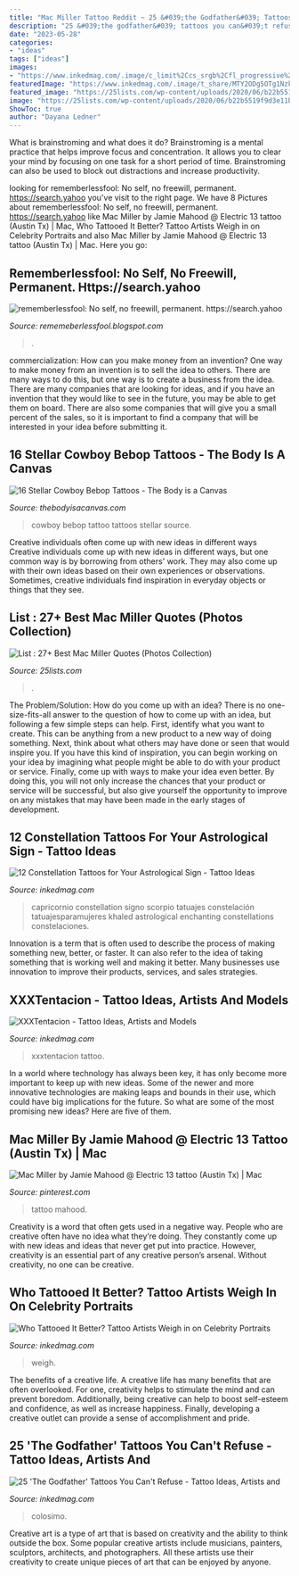 ```yaml
---
title: "Mac Miller Tattoo Reddit ~ 25 &#039;the Godfather&#039; Tattoos You Can&#039;t Refuse"
description: "25 &#039;the godfather&#039; tattoos you can&#039;t refuse"
date: "2023-05-28"
categories:
- "ideas"
tags: ["ideas"]
images:
- "https://www.inkedmag.com/.image/c_limit%2Ccs_srgb%2Cfl_progressive%2Cq_auto:good%2Cw_700/MTc2ODg2ODc4MTI0Mzg2MjQ2/3df2553214df5763aaf48beb513ea020.jpg"
featuredImage: "https://www.inkedmag.com/.image/t_share/MTY2ODg5OTg1Nzk3MDcyNzQ4/screen-shot-2019-09-13-at-21241-pm.png"
featured_image: "https://25lists.com/wp-content/uploads/2020/06/b22b5519f9d3e11b032c3dfaa574a5fb.jpg"
image: "https://25lists.com/wp-content/uploads/2020/06/b22b5519f9d3e11b032c3dfaa574a5fb.jpg"
ShowToc: true
author: "Dayana Ledner"
---
```



What is brainstroming and what does it do?
Brainstroming is a mental practice that helps improve focus and concentration. It allows you to clear your mind by focusing on one task for a short period of time. Brainstroming can also be used to block out distractions and increase productivity.

	

		
looking for rememberlessfool: No self, no freewill, permanent. https://search.yahoo you've visit to the right page. We have 8 Pictures about rememberlessfool: No self, no freewill, permanent. https://search.yahoo like Mac Miller by Jamie Mahood @ Electric 13 tattoo (Austin Tx) | Mac, Who Tattooed It Better? Tattoo Artists Weigh in on Celebrity Portraits and also Mac Miller by Jamie Mahood @ Electric 13 tattoo (Austin Tx) | Mac. Here you go:
		
    
## Rememberlessfool: No Self, No Freewill, Permanent. Https://search.yahoo

<img loading=lazy src="https://1.bp.blogspot.com/-lBOT4GlpXUQ/XhuvtYgLX3I/AAAAAAAAcDk/rmiXwFASPoU1N4TM7SiDKP4L9Ej2J9qSACLcBGAsYHQ/s1600/Untitled191.png" onerror="this.onerror=null;this.src='https://tse3.mm.bing.net/th?id=OIP.iUtmA7J30PGeFUt5rf1YXQHaEK&amp;pid=15.1';" alt="rememberlessfool: No self, no freewill, permanent. https://search.yahoo">

_Source: rememeberlessfool.blogspot.com_

>. 

	

commercialization: How can you make money from an invention?
One way to make money from an invention is to sell the idea to others. There are many ways to do this, but one way is to create a business from the idea. There are many companies that are looking for ideas, and if you have an invention that they would like to see in the future, you may be able to get them on board. There are also some companies that will give you a small percent of the sales, so it is important to find a company that will be interested in your idea before submitting it.

    
## 16 Stellar Cowboy Bebop Tattoos - The Body Is A Canvas

<img loading=lazy src="https://thebodyisacanvas.com/wp-content/uploads/2019/02/Cowboy-Bebop-tattoo-15.jpg" onerror="this.onerror=null;this.src='https://tse1.mm.bing.net/th?id=OIP.dfyAITCZnCZ18UhtqpkqFAHaHW&amp;pid=15.1';" alt="16 Stellar Cowboy Bebop Tattoos - The Body is a Canvas">

_Source: thebodyisacanvas.com_

>cowboy bebop tattoo tattoos stellar source. 

	

Creative individuals often come up with new ideas in different ways
Creative individuals come up with new ideas in different ways, but one common way is by borrowing from others' work. They may also come up with their own ideas based on their own experiences or observations. Sometimes, creative individuals find inspiration in everyday objects or things that they see.

    
## List : 27+ Best Mac Miller Quotes (Photos Collection)

<img loading=lazy src="https://25lists.com/wp-content/uploads/2020/06/b22b5519f9d3e11b032c3dfaa574a5fb.jpg" onerror="this.onerror=null;this.src='https://tse2.mm.bing.net/th?id=OIP.mB-rMle0MbsvdQWGFCLnmgHaLG&amp;pid=15.1';" alt="List : 27+ Best Mac Miller Quotes (Photos Collection)">

_Source: 25lists.com_

>. 

	

The Problem/Solution: How do you come up with an idea?
There is no one-size-fits-all answer to the question of how to come up with an idea, but following a few simple steps can help. First, identify what you want to create. This can be anything from a new product to a new way of doing something. Next, think about what others may have done or seen that would inspire you. If you have this kind of inspiration, you can begin working on your idea by imagining what people might be able to do with your product or service. Finally, come up with ways to make your idea even better. By doing this, you will not only increase the chances that your product or service will be successful, but also give yourself the opportunity to improve on any mistakes that may have been made in the early stages of development.

    
## 12 Constellation Tattoos For Your Astrological Sign - Tattoo Ideas

<img loading=lazy src="https://www.inkedmag.com/.image/c_limit%2Ccs_srgb%2Cfl_progressive%2Cq_auto:good%2Cw_700/MTYyNjIwMzEwNzU4MTA2MTUy/488e1a50e47abe9b30380c09349da8e9.jpg" onerror="this.onerror=null;this.src='https://tse3.mm.bing.net/th?id=OIP.FyG5jWzuyvHBQHbDhHzijwHaJ3&amp;pid=15.1';" alt="12 Constellation Tattoos for Your Astrological Sign - Tattoo Ideas">

_Source: inkedmag.com_

>capricornio constellation signo scorpio tatuajes constelación tatuajesparamujeres khaled astrological enchanting constellations constelaciones. 

	

Innovation is a term that is often used to describe the process of making something new, better, or faster. It can also refer to the idea of taking something that is working well and making it better. Many businesses use innovation to improve their products, services, and sales strategies.

    
## XXXTentacion - Tattoo Ideas, Artists And Models

<img loading=lazy src="https://www.inkedmag.com/.image/ar_16:9%2Cc_fill%2Ccs_srgb%2Cfl_progressive%2Cg_faces:center%2Cq_auto:good%2Cw_620/MTU5MDMyNjg3NTM0ODEwNzcz/xxxtentacionfeat.jpg" onerror="this.onerror=null;this.src='https://tse4.mm.bing.net/th?id=OIP.JUivpL3Q8ClXo9MD41IwYAHaEK&amp;pid=15.1';" alt="XXXTentacion - Tattoo Ideas, Artists and Models">

_Source: inkedmag.com_

>xxxtentacion tattoo. 

	

In a world where technology has always been key, it has only become more important to keep up with new ideas. Some of the newer and more innovative technologies are making leaps and bounds in their use, which could have big implications for the future. So what are some of the most promising new ideas? Here are five of them.

    
## Mac Miller By Jamie Mahood @ Electric 13 Tattoo (Austin Tx) | Mac

<img loading=lazy src="https://i.pinimg.com/originals/03/19/74/0319744e268e0f751dbe58f7a158b53c.jpg" onerror="this.onerror=null;this.src='https://tse1.mm.bing.net/th?id=OIP.C2yagR5tnWbfbZkMIpUkDgHaJ4&amp;pid=15.1';" alt="Mac Miller by Jamie Mahood @ Electric 13 tattoo (Austin Tx) | Mac">

_Source: pinterest.com_

>tattoo mahood. 

	

Creativity is a word that often gets used in a negative way. People who are creative often have no idea what they’re doing. They constantly come up with new ideas and ideas that never get put into practice. However, creativity is an essential part of any creative person’s arsenal. Without creativity, no one can be creative.

    
## Who Tattooed It Better? Tattoo Artists Weigh In On Celebrity Portraits

<img loading=lazy src="https://www.inkedmag.com/.image/t_share/MTY2ODg5OTg1Nzk3MDcyNzQ4/screen-shot-2019-09-13-at-21241-pm.png" onerror="this.onerror=null;this.src='https://tse3.mm.bing.net/th?id=OIP.FB7bNj130w919TTvVEsF2AHaFo&amp;pid=15.1';" alt="Who Tattooed It Better? Tattoo Artists Weigh in on Celebrity Portraits">

_Source: inkedmag.com_

>weigh. 

	

The benefits of a creative life.
A creative life has many benefits that are often overlooked. For one, creativity helps to stimulate the mind and can prevent boredom. Additionally, being creative can help to boost self-esteem and confidence, as well as increase happiness. Finally, developing a creative outlet can provide a sense of accomplishment and pride.

    
## 25 &#039;The Godfather&#039; Tattoos You Can&#039;t Refuse - Tattoo Ideas, Artists And

<img loading=lazy src="https://www.inkedmag.com/.image/c_limit%2Ccs_srgb%2Cfl_progressive%2Cq_auto:good%2Cw_700/MTc2ODg2ODc4MTI0Mzg2MjQ2/3df2553214df5763aaf48beb513ea020.jpg" onerror="this.onerror=null;this.src='https://tse4.mm.bing.net/th?id=OIP.xYO53H2xeCBUO9wT7nKeQAHaHa&amp;pid=15.1';" alt="25 &#039;The Godfather&#039; Tattoos You Can&#039;t Refuse - Tattoo Ideas, Artists and">

_Source: inkedmag.com_

>colosimo. 

	

Creative art is a type of art that is based on creativity and the ability to think outside the box. Some popular creative artists include musicians, painters, sculptors, architects, and photographers. All these artists use their creativity to create unique pieces of art that can be enjoyed by anyone.


